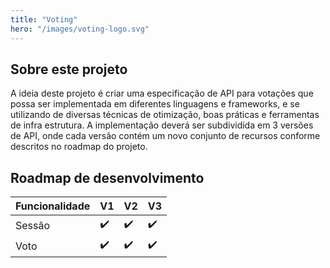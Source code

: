 ```yaml
---
title: "Voting"
hero: "/images/voting-logo.svg"
---
```


## Sobre este projeto

A ideia deste projeto é criar uma especificação de API para votações que possa ser implementada em diferentes linguagens e frameworks, e se utilizando de diversas técnicas de otimização, boas práticas e ferramentas de infra estrutura. A implementação deverá ser subdividida em 3 versões de API, onde cada versão contém um novo conjunto de recursos conforme descritos no roadmap do projeto.

## Roadmap de desenvolvimento

| Funcionalidade | V1  | V2  | V3  |
| -------------- | --- | --- | --- |
| Sessão         | ✔️   | ✔️   | ✔️   |
| Voto           | ✔️   | ✔️   | ✔️   |
